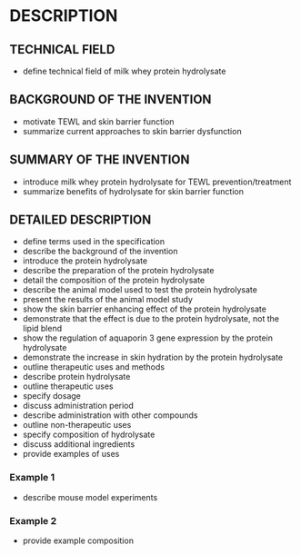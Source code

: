 # DESCRIPTION

## TECHNICAL FIELD

- define technical field of milk whey protein hydrolysate

## BACKGROUND OF THE INVENTION

- motivate TEWL and skin barrier function
- summarize current approaches to skin barrier dysfunction

## SUMMARY OF THE INVENTION

- introduce milk whey protein hydrolysate for TEWL prevention/treatment
- summarize benefits of hydrolysate for skin barrier function

## DETAILED DESCRIPTION

- define terms used in the specification
- describe the background of the invention
- introduce the protein hydrolysate
- describe the preparation of the protein hydrolysate
- detail the composition of the protein hydrolysate
- describe the animal model used to test the protein hydrolysate
- present the results of the animal model study
- show the skin barrier enhancing effect of the protein hydrolysate
- demonstrate that the effect is due to the protein hydrolysate, not the lipid blend
- show the regulation of aquaporin 3 gene expression by the protein hydrolysate
- demonstrate the increase in skin hydration by the protein hydrolysate
- outline therapeutic uses and methods
- describe protein hydrolysate
- outline therapeutic uses
- specify dosage
- discuss administration period
- describe administration with other compounds
- outline non-therapeutic uses
- specify composition of hydrolysate
- discuss additional ingredients
- provide examples of uses

### Example 1

- describe mouse model experiments

### Example 2

- provide example composition

